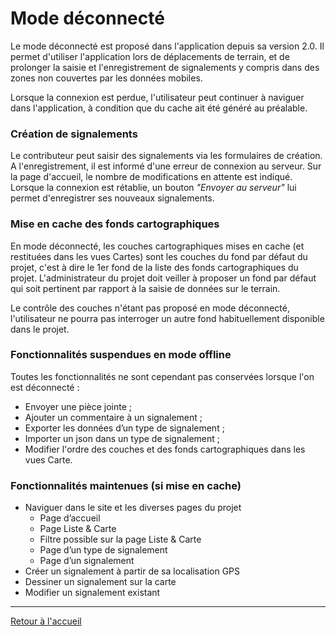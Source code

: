 # Mode déconnecté

Le mode déconnecté est proposé dans l'application depuis sa version 2.0. Il permet d'utiliser l'application lors de déplacements de terrain, et de prolonger la saisie et l'enregistrement de signalements y compris dans des zones non couvertes par les données mobiles.

Lorsque la connexion est perdue, l'utilisateur peut continuer à naviguer dans l'application, à condition que du cache ait été généré au préalable.

### Création de signalements

Le contributeur peut saisir des signalements via les formulaires de création. A l'enregistrement, il est informé d'une erreur de connexion au serveur. Sur la page d'accueil, le nombre de modifications en attente est indiqué. Lorsque la connexion est rétablie, un bouton _"Envoyer au serveur"_ lui permet d'enregistrer ses nouveaux signalements.

### Mise en cache des fonds cartographiques

En mode déconnecté, les couches cartographiques mises en cache (et restituées dans les vues Cartes) sont les couches du fond par défaut du projet, c'est à dire le 1er fond de la liste des fonds cartographiques du projet.
L'administrateur du projet doit veiller à proposer un fond par défaut qui soit pertinent par rapport à la saisie de données sur le terrain.

Le contrôle des couches n'étant pas proposé en mode déconnecté, l'utilisateur ne pourra pas interroger un autre fond habituellement disponible dans le projet.

### Fonctionnalités suspendues en mode offline

Toutes les fonctionnalités ne sont cependant pas conservées lorsque l'on est déconnecté :

* Envoyer une pièce jointe ;
* Ajouter un commentaire à un signalement ;
* Exporter les données d’un type de signalement ;
* Importer un json dans un type de signalement ;
* Modifier l'ordre des couches et des fonds cartographiques dans les vues Carte.

### Fonctionnalités maintenues (si mise en cache)

-   Naviguer dans le site et les diverses pages du projet
    -   Page d’accueil
    -   Page Liste & Carte
    -   Filtre possible sur la page Liste & Carte
    -   Page d’un type de signalement
    -   Page d’un signalement
-   Créer un signalement à partir de sa localisation GPS
-   Dessiner un signalement sur la carte
-   Modifier un signalement existant

---

[Retour à l'accueil](<README.md>)
